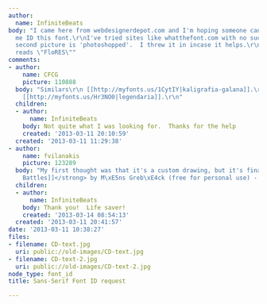 ```yaml
---
author:
  name: InfiniteBeats
body: "I came here from webdesignerdepot.com and I'm hoping someone can please help
  me ID this font.\r\nI've tried sites like whatthefont.com with no success.\r\n\r\nThe
  second picture is 'photoshopped'.  I threw it in incase it helps.\r\n\r\nThe text
  reads \"FloRES\""
comments:
- author:
    name: CFCG
    picture: 110888
  body: "Similars\r\n [[http://myfonts.us/1CytIY|kaligrafia-galana]].\r\n [[http://myfonts.us/bNRB7P|mon-amour-script]].\r\n
    [[http://myfonts.us/Hr3NO0|legendaria]].\r\n"
  children:
  - author:
      name: InfiniteBeats
    body: Not quite what I was looking for.  Thanks for the help
    created: '2013-03-11 20:10:59'
  created: '2013-03-11 11:29:38'
- author:
    name: fvilanakis
    picture: 123289
  body: "My first thought was that it's a custom drawing, but it's finally <strong>[[http://www.findmyfont.com/index.php/fonts/font-preview?fset=Dafont-2&ffam=Wankstaberg%20Battles%20-%20Regular%20Italic&fid=307b1d5b393645c400bca9b3c7a8157c&fsize=60&text=FloRES&wrap=2|Wankstaberg
    Battles]]</strong> by M\xE5ns Greb\xE4ck (free for personal use) - somehow expanded"
  children:
  - author:
      name: InfiniteBeats
    body: Thank you!  Life saver!
    created: '2013-03-14 08:54:13'
  created: '2013-03-11 20:41:57'
date: '2013-03-11 10:38:27'
files:
- filename: CD-text.jpg
  uri: public://old-images/CD-text.jpg
- filename: CD-text-2.jpg
  uri: public://old-images/CD-text-2.jpg
node_type: font_id
title: Sans-Serif Font ID request

---
```

